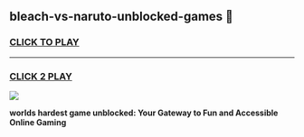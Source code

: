 
## bleach-vs-naruto-unblocked-games 👋
<h3>
<a href="https://premium.freeplayer.one?title=bleach-vs-naruto-unblocked-games&ref=14F">CLICK TO PLAY</a></h3>
<hr>

<h3>
<a href="https://premium.freeplayer.one?title=bleach-vs-naruto-unblocked-games&ref=14F">CLICK 2 PLAY</a>
  
</h3>

<a href="https://premium.freeplayer.one?title=bleach-vs-naruto-unblocked-games&ref=12F/"><img src="https://clearcache.store/games.png"></a>


**worlds hardest game unblocked: Your Gateway to Fun and Accessible Online Gaming**
